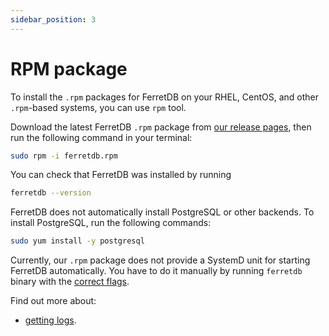 ```yaml
---
sidebar_position: 3
---
```


# RPM package

To install the `.rpm` packages for FerretDB on your RHEL, CentOS, and other `.rpm`-based systems,
you can use `rpm` tool.

Download the latest FerretDB `.rpm` package from [our release pages](https://github.com/FerretDB/FerretDB/releases/latest),
then run the following command in your terminal:

```sh
sudo rpm -i ferretdb.rpm
```

You can check that FerretDB was installed by running

```sh
ferretdb --version
```

FerretDB does not automatically install PostgreSQL or other backends.
To install PostgreSQL, run the following commands:

```sh
sudo yum install -y postgresql
```

Currently, our `.rpm` package does not provide a SystemD unit for starting FerretDB automatically.
You have to do it manually by running `ferretdb` binary with the [correct flags](../configuration/flags.md).

Find out more about:

- [getting logs](../configuration/logging.md#binary-executable-logs).
